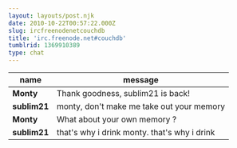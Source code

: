 ```yaml
---
layout: layouts/post.njk
date: 2010-10-22T00:57:22.000Z
slug: ircfreenodenetcouchdb
title: 'irc.freenode.net#couchdb'
tumblrid: 1369910389
type: chat
---
```

|name|message|
|-----|-----|
| **Monty** | Thank goodness, sublim21 is back! |
| **sublim21** | monty, don't make me take out your memory |
| **Monty** | What about your own memory  ? |
| **sublim21** | that's why i drink monty.  that's why i drink |
